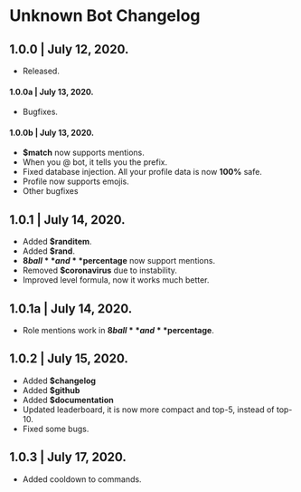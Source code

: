 # Unknown Bot Changelog
## 1.0.0 | July 12, 2020.
- Released.
#### 1.0.0a | July 13, 2020.
- Bugfixes.
#### 1.0.0b | July 13, 2020.
- **$match** now supports mentions.
- When you @ bot, it tells you the prefix.
- Fixed database injection. All your profile data is now **100%** safe.
- Profile now supports emojis.
- Other bugfixes
## 1.0.1 | July 14, 2020.
- Added **$randitem**.
- Added **$rand**.
- **$8ball** and **$percentage** now support mentions.
- Removed **$coronavirus** due to instability.
- Improved level formula, now it works much better.
## 1.0.1a | July 14, 2020.
- Role mentions work in **$8ball** and **$percentage**.
## 1.0.2 | July 15, 2020.
- Added **$changelog**
- Added **$github**
- Added **$documentation**
- Updated leaderboard, it is now more compact and top-5, instead of top-10.
- Fixed some bugs.
## 1.0.3 | July 17, 2020.
- Added cooldown to commands.
